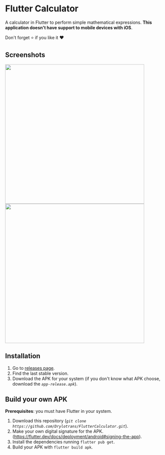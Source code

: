 # Flutter Calculator
A calculator in Flutter to perform simple mathematical expressions. **This application doesn't have support to mobile devices with iOS**.

Don't forget :star: if you like it :heart:

## Screenshots

<img src="https://i.imgur.com/tfe5VUi.jpg" height="450em" /> <img src="https://i.imgur.com/4n7FR4A.jpg" height="450em" />

## Installation
1. Go to [releases page](https://github.com/Drylozu/FlutterCalculator/releases).
2. Find the last stable version.
3. Download the APK for your system (if you don't know what APK choose, download the _`app-release.apk`_).

## Build your own APK
**Prerequisites**: you must have Flutter in your system.
1. Download this repository (_`git clone https://github.com/Drylotrans/FlutterCalculator.git`_).
2. Make your own digital signature for the APK. (https://flutter.dev/docs/deployment/android#signing-the-app).
3. Install the dependencies running `flutter pub get`.
4. Build your APK with `flutter build apk`.